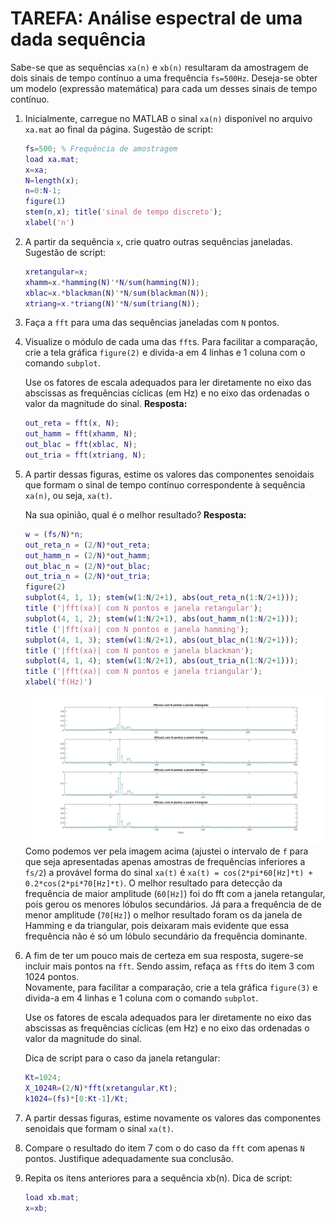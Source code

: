 # TAREFA: Análise espectral de uma dada sequência

Sabe-se que as sequências `xa(n)` e `xb(n)` resultaram da amostragem de dois sinais de tempo contínuo a uma frequência `fs=500Hz`. Deseja-se obter um modelo (expressão matemática) para cada um desses sinais de tempo contínuo.

1. Inicialmente, carregue no MATLAB o sinal `xa(n)` disponível no arquivo `xa.mat` ao final da página. Sugestão de script:

	```Matlab
	fs=500; % Frequência de amostragem
	load xa.mat;
	x=xa;
	N=length(x);
	n=0:N-1;
	figure(1)
	stem(n,x); title('sinal de tempo discreto'); 
	xlabel('n')
	```
2. A partir da sequência `x`, crie quatro outras sequências janeladas. Sugestão de script:
	
	```Matlab
	xretangular=x;
	xhamm=x.*hamming(N)'*N/sum(hamming(N));
	xblac=x.*blackman(N)'*N/sum(blackman(N));
	xtriang=x.*triang(N)'*N/sum(triang(N));
	```
3. Faça a `fft` para uma das sequências janeladas com `N` pontos.
4. Visualize o módulo de cada uma das `fft`s. Para facilitar a comparação, crie a tela gráfica `figure(2)` e divida-a em 4 linhas e 1 coluna com o comando `subplot`.

	Use os fatores de escala adequados para ler diretamente no eixo das abscissas as frequências cíclicas (em Hz) e no eixo das ordenadas o valor da magnitude do sinal.
    **Resposta:**
    
    ```Matlab
	out_reta = fft(x, N);
	out_hamm = fft(xhamm, N);
	out_blac = fft(xblac, N);
	out_tria = fft(xtriang, N);
	```
5. A partir dessas figuras, estime os valores das componentes senoidais que formam o sinal de tempo contínuo correspondente à sequência `xa(n)`, ou seja,  `xa(t)`.

	Na sua opinião, qual é o melhor resultado?
    **Resposta:**
    
    ```Matlab
	w = (fs/N)*n;
    out_reta_n = (2/N)*out_reta;
    out_hamm_n = (2/N)*out_hamm;
    out_blac_n = (2/N)*out_blac;
    out_tria_n = (2/N)*out_tria;
    figure(2)
    subplot(4, 1, 1); stem(w(1:N/2+1), abs(out_reta_n(1:N/2+1))); 
    title ('|fft(xa)| com N pontos e janela retangular');
    subplot(4, 1, 2); stem(w(1:N/2+1), abs(out_hamm_n(1:N/2+1))); 
    title ('|fft(xa)| com N pontos e janela hamming');
    subplot(4, 1, 3); stem(w(1:N/2+1), abs(out_blac_n(1:N/2+1))); 
    title ('|fft(xa)| com N pontos e janela blackman');
    subplot(4, 1, 4); stem(w(1:N/2+1), abs(out_tria_n(1:N/2+1))); 
    title ('|fft(xa)| com N pontos e janela triangular'); 
    xlabel('f(Hz)')
	```
    ![fft1](img/fft1.jpg)
    Como podemos ver pela imagem acima (ajustei o intervalo de `f` para que seja apresentadas apenas amostras de frequências inferiores a `fs/2`) a provável forma do sinal `xa(t)` é `xa(t) = cos(2*pi*60[Hz]*t) + 0.2*cos(2*pi*70[Hz]*t)`.
    O melhor resultado para detecção da frequência de maior amplitude (`60[Hz]`) foi do fft com a janela retangular, pois gerou os menores lóbulos secundários. Já para a frequência de de menor amplitude (`70[Hz]`) o melhor resultado foram os da janela de Hamming e da triangular, pois deixaram mais evidente que essa frequência não é só um lóbulo secundário da frequência dominante.
    
6. A fim de ter um pouco mais de certeza em sua resposta, sugere-se incluir mais pontos na `fft`. Sendo assim, refaça as `fft`s do item 3 com 1024 pontos. 	
	Novamente, para facilitar a comparação, crie a tela gráfica `figure(3)` e divida-a em 4 linhas e 1 coluna com o comando `subplot`.
	
	Use os fatores de escala adequados para ler diretamente no eixo das abscissas as frequências cíclicas (em Hz) e no eixo das ordenadas o valor da magnitude do sinal.

	Dica de script para o caso da janela retangular:

	```Matlab
	Kt=1024;
	X_1024R=(2/N)*fft(xretangular,Kt);
	k1024=(fs)*[0:Kt-1]/Kt;
	```
7. A partir dessas figuras, estime novamente os valores das componentes senoidais que formam o sinal `xa(t)`.
8. Compare o resultado do item 7 com o do caso da `fft` com apenas `N` pontos. Justifique adequadamente sua conclusão.
9. Repita os itens anteriores para a sequência  xb(n). Dica de script:

	```Matlab
	load xb.mat;  
	x=xb;
	```